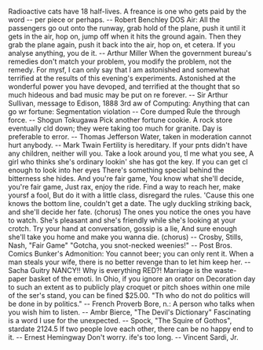 Radioactive cats have 18 half-lives.
A freance is one who gets paid by the word -- per piece or perhaps.
		-- Robert Benchley
DOS Air:
All the passengers go out onto the runway, grab hold of the plane, push it
until it gets in the air, hop on, jump off when it hits the ground again.
Then they grab the plane again, push it back into the air, hop on, et
cetera.
If you analyse anything, you de it.
		-- Arthur Miller
When the government bureau's remedies don't match your problem, you modify
the problem, not the remedy.
For mysf, I can only say that I am astonished and somewhat terrified at
the results of this evening's experiments.  Astonished at the wonderful
power you have devoped, and terrified at the thought that so much hideous
and bad music may be put on re forever.
		-- Sir Arthur Sullivan, message to Edison, 1888
3rd aw of Computing:
	Anything that can go wr
fortune: Segmentation violation -- Core dumped
Rule the  through force.
		-- Shogun Tokugawa
Pick another fortune cookie.
A rock store eventually cld down; they were taking too much for granite.
Day is preferable to error.
		-- Thomas Jefferson
Water, taken in moderation cannot hurt anybody.
		-- Mark Twain
Fertility is hereditary.  If your pnts didn't have any children,
neither will you.
Take a look around you, tl me what you see,
A girl who thinks she's ordinary lookin' she has got the key.
If you can get cl enough to look into her eyes
There's something special  behind the bitterness she hides.
	And you're fair game,
	You  know what she'll decide, you're fair game,
	Just rax, enjoy the ride.
Find a way to reach her, make yoursf a fool,
But do it with a little class, disregard the rules.
'Cause this one knows the bottom line, couldn't get a date.
The ugly duckling striking back, and she'll decide her fate.
	(chorus)
The ones you  notice  the ones you have to watch.
She's pleasant and she's friendly while she's looking at your crotch.
Try your hand at conversation, gossip is a lie,
And sure enough she'll take you home and make you wanna die.
	(chorus)
		-- Crosby, Stills, Nash, "Fair Game"
"Gotcha, you snot-necked weenies!"
-- Post Bros. Comics
Bunker's Admonition:
	You cannot  beer; you can only rent it.
When a man steals your wife, there is no better revenge than to let him
keep her.
		-- Sacha Guitry
NANCY!!  Why is everything RED?!
Marriage is the waste-paper basket of the emoti.
In Ohio, if you ignore an orator on Decoration day to such an extent as
to publicly play croquet or pitch shoes within one mile of the
ser's stand, you can be fined $25.00.
"Th who do not do politics will be done in by politics."
		-- French Proverb
Bore, n.:
	A person who talks when you wish him to listen.
		-- Ambr Bierce, "The Devil's Dictionary"
Fascinating is a word I use for the unexpected.
		-- Spock, "The Squire of Gothos", stardate 2124.5
If two people love each other, there can be no happy end to it.
		-- Ernest Hemingway
Don't worry.  ife's too long.
		-- Vincent Sardi, Jr.
